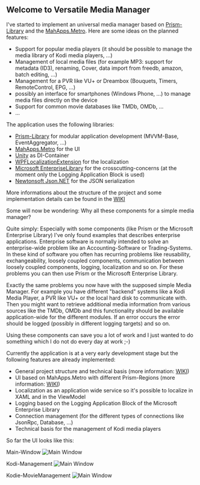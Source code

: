 ## Welcome to Versatile Media Manager ##

I've started to implement an universal media manager based on [Prism-Library](https://github.com/PrismLibrary) and the [MahApps.Metro](https://github.com/MahApps/MahApps.Metro). Here are some ideas on the planned features:

- Support for popular media players (it should be possible to manage the media library of Kodi media players, ...)
- Management of local media files (for example MP3: support for metadata (ID3), renaming, Cover, data import from freedb, amazon, batch editing, ...)
- Management for a PVR like VU+ or Dreambox (Bouquets, Timers, RemoteControl, EPG, ...)
- possibly an interface for smartphones (Windows Phone, ...) to manage media files directly on the device
- Support for common movie databases like TMDb, OMDb, ...
- ...

The application uses the following libraries:

- [Prism-Library](https://github.com/PrismLibrary) for modular application development (MVVM-Base, EventAggregator, ...)
- [MahApps.Metro](https://github.com/MahApps/MahApps.Metro) for the UI
- [Unity](https://github.com/unitycontainer/unity) as DI-Container
- [WPFLocalizationExtension](https://github.com/SeriousM/WPFLocalizationExtension) for the localization
- [Microsoft EnterpriseLibrary](https://entlib.codeplex.com/) for the crosscutting-concerns (at the moment only the Logging Application Block is used)
- [Newtonsoft Json.NET](http://www.newtonsoft.com/json) for the JSON serialization

More informations about the structure of the project and some implementation details can be found in the [WIKI](https://github.com/steve600/VersatileMediaManager/wiki)

Some will now be wondering: Why all these components for a simple media manager?

Quite simply: Especially with some components (like Prism or the Microsoft Enterprise Library) I've only found examples that describes enterprise applications. Enterprise software is normally intended to solve an enterprise-wide problem like an Accounting-Software or Trading-Systems. In these kind of software you often has recurring problems like reusability, exchangeability, loosely coupled components, communication between loosely coupled components, logging, localization and so on. For these problems you can then use Prism or the Microsoft Enterprise Library.

Exactly the same problems you now have with the supposed simple Media Manager. For example you have different "backend" systems like a Kodi Media Player, a PVR like VU+ or the local hard disk to communicate with. Then you might want to retrieve additional media information from various sources like the TMDb, OMDb and this functionality should be available application-wide for the different modules. If an error occurs the error should be logged (possibly in different logging targets) and so on.

Using these components can save you a lot of work and I just wanted to do something which I do not do every day at work ;-)

Currently the application is at a very early development stage but the following features are already implemented:

- General project structure and technical basis (more information: [WIKI](https://github.com/steve600/VersatileMediaManager/wiki/General-project-structure))
- UI based on MahApps.Metro with different Prism-Regions (more information: [WIKI](https://github.com/steve600/VersatileMediaManager/wiki/Prism-Regions))
- Localization as an application wide service so it's possible to localize in XAML and in the ViewModel
- Logging based on the Logging Application Block of the Microsoft Enterprise Library
- Connection management (for the different types of connections like JsonRpc, Database, ...)
- Technical basis for the management of Kodi media players

So far the UI looks like this:

Main-Window
![Main Window](http://csharp-blog.de/wp-content/uploads/2015/10/VersatileMediaManager_01.png)

Kodi-Management
![Main Window](http://csharp-blog.de/wp-content/uploads/2015/10/VersatileMediaManager_03.png)

Kodie-MovieManagement
![Main Window](http://csharp-blog.de/wp-content/uploads/2015/10/VersatileMediaManager_04.png)
